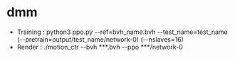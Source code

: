 # dmm
* Training :
python3 ppo.py --ref=bvh_name.bvh --test_name=test_name (--pretrain=output/test_name/network-0) (--nslaves=16)
* Render :
./motion_ctr --bvh ***.bvh --ppo ***/network-0

